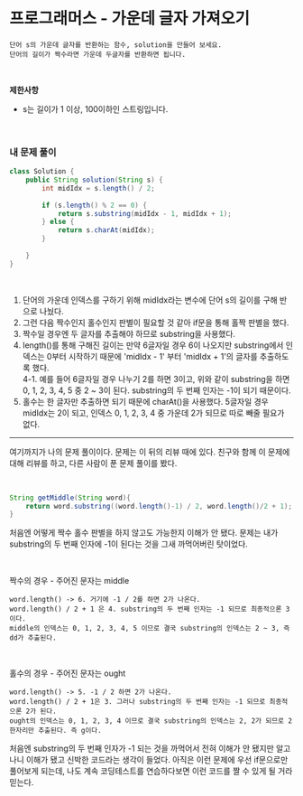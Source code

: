 # 프로그래머스 - 가운데 글자 가져오기

```
단어 s의 가운데 글자를 반환하는 함수, solution을 만들어 보세요.  
단어의 길이가 짝수라면 가운데 두글자를 반환하면 됩니다.
```
  
<br>

**제한사항**
* s는 길이가 1 이상, 100이하인 스트링입니다.

<br>

### 내 문제 풀이  

```java
class Solution {
    public String solution(String s) {
        int midIdx = s.length() / 2;
        
        if (s.length() % 2 == 0) {
            return s.substring(midIdx - 1, midIdx + 1);
        } else {
            return s.charAt(midIdx);
        }
        
    }
}
```
<br>

1. 단어의 가운데 인덱스를 구하기 위해 midIdx라는 변수에 단어 s의 길이를 구해 반으로 나눴다.  
2. 그런 다음 짝수인지 홀수인지 판별이 필요할 것 같아 if문을 통해 홀짝 판별을 했다.  
3. 짝수일 경우엔 두 글자를 추출해야 하므로 substring을 사용했다.  
4. length()를 통해 구해진 길이는 만약 6글자일 경우 6이 나오지만 substring에서 인덱스는 0부터 시작하기 때문에 'midIdx - 1' 부터 'midIdx + 1'의 글자를 추출하도록 했다.  
  4-1. 예를 들어 6글자일 경우 나누기 2를 하면 3이고, 위와 같이 substring을 하면 0, 1, 2, 3, 4, 5 중 2 ~ 3이 된다. substring의 두 번째 인자는 -1이 되기 때문이다.
5. 홀수는 한 글자만 추출하면 되기 때문에 charAt()을 사용했다. 5글자일 경우 midIdx는 2이 되고, 인덱스 0, 1, 2, 3, 4 중 가운데 2가 되므로 따로 빼줄 필요가 없다.  
  
  
***
  
여기까지가 나의 문제 풀이이다. 문제는 이 뒤의 리뷰 때에 있다. 친구와 함께 이 문제에 대해 리뷰를 하고, 다른 사람이 푼 문제 풀이를 봤다.  
  
<br>

```java
String getMiddle(String word){
    return word.substring((word.length()-1) / 2, word.length()/2 + 1);    
}
```
처음엔 어떻게 짝수 홀수 판별을 하지 않고도 가능한지 이해가 안 됐다. 문제는 내가 substring의 두 번째 인자에 -1이 된다는 것을 그새 까먹어버린 탓이었다.  
  
<br>
  
짝수의 경우 - 주어진 문자는 middle
```
word.length() -> 6. 거기에 -1 / 2를 하면 2가 나온다. 
word.length() / 2 + 1 은 4. substring의 두 번째 인자는 -1 되므로 최종적으론 3이다.
middle의 인덱스는 0, 1, 2, 3, 4, 5 이므로 결국 substring의 인덱스는 2 ~ 3, 즉 dd가 추출된다.
```
<br>
  
홀수의 경우 - 주어진 문자는 ought
```
word.length() -> 5. -1 / 2 하면 2가 나온다.  
word.length() / 2 + 1은 3. 그러나 substring의 두 번째 인자는 -1 되므로 최종적으론 2가 된다.
ought의 인덱스는 0, 1, 2, 3, 4 이므로 결국 substring의 인덱스는 2, 2가 되므로 2 한자리만 추출된다. 즉 g이다. 
```
  
처음엔 substring의 두 번째 인자가 -1 되는 것을 까먹어서 전혀 이해가 안 됐지만 알고나니 이해가 됐고 신박한 코드라는 생각이 들었다. 
아직은 이런 문제에 우선 if문으로만 풀어보게 되는데, 나도 계속 코딩테스트를 연습하다보면 이런 코드를 짤 수 있게 될 거라 믿는다.

<br>
<br>
